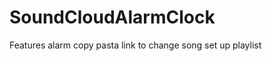# SoundCloudAlarmClock



Features
    alarm
    copy pasta link to change song
    set up playlist
